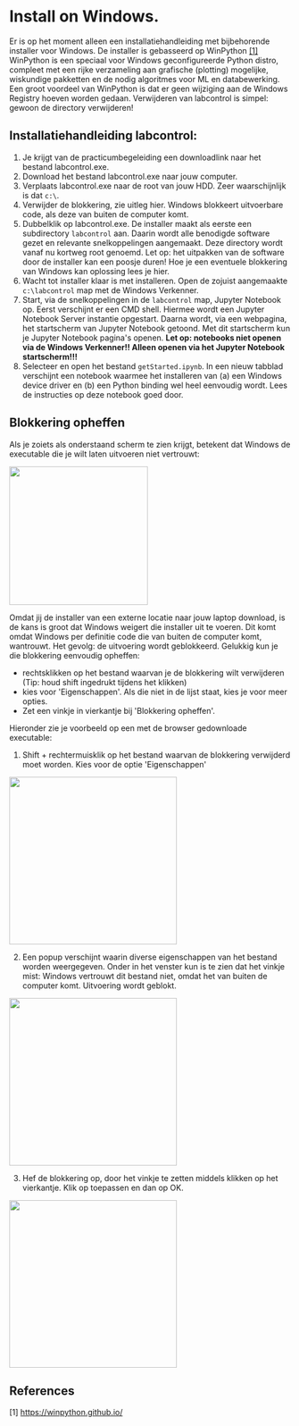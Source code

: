 # Install on Windows.
Er is op het moment alleen een installatiehandleiding met bijbehorende installer voor Windows. De installer is gebasseerd op WinPython  [[1]](#1) WinPython is een speciaal voor Windows geconfigureerde Python distro, compleet met een rijke verzameling aan grafische (plotting) mogelijke, wiskundige pakketten en de nodig algoritmes voor ML en databewerking. Een groot voordeel van WinPython is dat er geen wijziging aan de Windows Registry hoeven worden gedaan. Verwijderen van labcontrol is simpel: gewoon de directory verwijderen! 
## Installatiehandleiding labcontrol:
1. Je krijgt van de practicumbegeleiding een downloadlink naar het bestand labcontrol.exe.
2. Download het bestand labcontrol.exe naar jouw computer.
3. Verplaats labcontrol.exe naar de root van jouw HDD. Zeer waarschijnlijk is dat `c:\`.
4. Verwijder de blokkering, zie uitleg hier. Windows blokkeert uitvoerbare code, als deze van buiten de computer komt.
5. Dubbelklik op labcontrol.exe. De installer maakt als eerste een subdirectory `labcontrol` aan. Daarin wordt alle benodigde software gezet en relevante snelkoppelingen aangemaakt. Deze directory wordt vanaf nu kortweg root genoemd. Let op: het uitpakken van de software door de installer kan een poosje duren! Hoe je een eventuele blokkering van Windows kan oplossing lees je hier.
4. Wacht tot installer klaar is met installeren. Open de zojuist aangemaakte `c:\labcontrol` map met de Windows Verkenner.
5. Start, via de snelkoppelingen in de `labcontrol` map, Jupyter Notebook op. Eerst verschijnt er een CMD shell. Hiermee wordt een Jupyter Notebook Server instantie opgestart. Daarna wordt, via een webpagina, het startscherm van Jupyter Notebook getoond. Met dit startscherm kun je Jupyter Notebook pagina's openen.  **Let op: notebooks niet openen via de Windows Verkenner!! Alleen openen via het Jupyter Notebook startscherm!!!**
6. Selecteer en open het bestand `getStarted.ipynb`. In een nieuw tabblad verschijnt een notebook waarmee het installeren van (a) een Windows device driver en (b) een Python binding wel heel eenvoudig wordt. Lees de instructies op deze notebook goed door.

## Blokkering opheffen
Als je zoiets als onderstaand scherm te zien krijgt, betekent dat Windows de executable die je wilt laten uitvoeren niet vertrouwt:

<img src="https://github.com/user-attachments/assets/19957f11-656b-4084-bcf4-0575152f7a50" width="248">

Omdat jij de installer van een externe locatie naar jouw laptop download, is de kans is groot dat Windows weigert die installer uit te voeren. Dit komt omdat Windows per definitie code die van buiten de computer komt, wantrouwt. Het gevolg: de uitvoering wordt geblokkeerd. Gelukkig kun je die blokkering eenvoudig opheffen:
* rechtsklikken op het bestand waarvan je de blokkering wilt verwijderen (Tip: houd shift ingedrukt tijdens het klikken)
* kies voor 'Eigenschappen'. Als die niet in de lijst staat, kies je voor meer opties.
* Zet een vinkje in vierkantje bij 'Blokkering opheffen'.

Hieronder zie je voorbeeld op een met de browser gedownloade executable:
1. Shift + rechtermuisklik op het bestand waarvan de blokkering verwijderd moet worden. Kies voor de optie 'Eigenschappen'

<img src="https://github.com/user-attachments/assets/8e4e99bd-3e30-4967-9ff7-900b86454e42" width="300">

2. Een popup verschijnt waarin diverse eigenschappen van het bestand worden weergegeven. Onder in het venster kun is te zien dat het vinkje mist: Windows vertrouwt dit bestand niet, omdat het van buiten de computer komt. Uitvoering wordt geblokt.

<img src="https://github.com/user-attachments/assets/32f251ba-c506-4b17-8764-335477d18e31" width="300">

3. Hef de blokkering op, door het vinkje te zetten middels klikken op het vierkantje. Klik op toepassen en dan op OK.
 
<img src="https://github.com/user-attachments/assets/721ef910-efdb-4a23-a032-3ea386005aa8" width="300">


## References
<a id="1">[1]</a> 
https://winpython.github.io/
